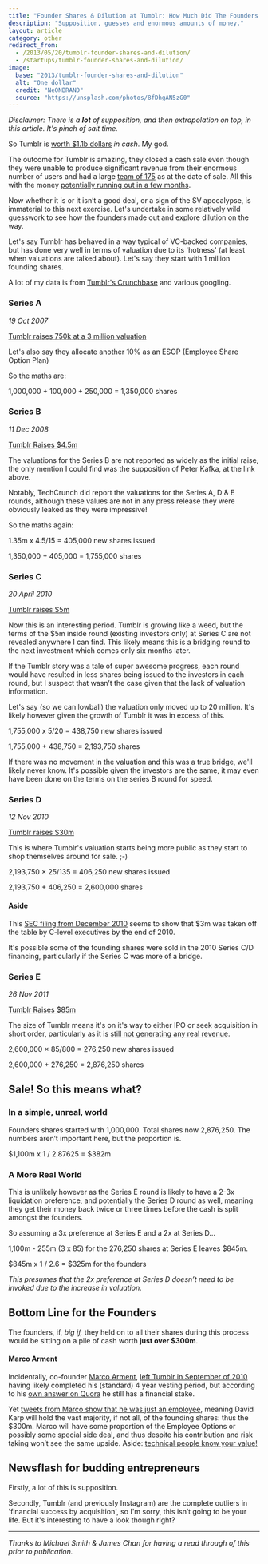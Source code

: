 ```yaml
---
title: "Founder Shares & Dilution at Tumblr: How Much Did The Founders Make?"
description: "Supposition, guesses and enormous amounts of money."
layout: article
category: other
redirect_from:
  - /2013/05/20/tumblr-founder-shares-and-dilution/
  - /startups/tumblr-founder-shares-and-dilution/
image:
  base: "2013/tumblr-founder-shares-and-dilution"
  alt: "One dollar"
  credit: "NeONBRAND"
  source: "https://unsplash.com/photos/8fDhgAN5zG0"
---
```


_Disclaimer: There is a **lot** of supposition, and then extrapolation on top, in this article. It's pinch of salt time._

So Tumblr is <a href="http://web.archive.org/web/20150222130932/http://www.wsj.com/articles/SB10001424127887324787004578493130789235150">worth $1.1b dollars</a> _in cash_. My god.

The outcome for Tumblr is amazing, they closed a cash sale even though they were unable to produce significant revenue from their enormous number of users and had a large [team of 175](https://en.wikipedia.org/wiki/Tumblr) as at the date of sale. All this with the money [potentially running out in a few months](https://techcrunch.com/2013/05/17/tumblr-is-not-impressed/).

Now whether it is or it isn’t a good deal, or a sign of the SV apocalypse, is immaterial to this next exercise. Let's undertake in some relatively wild guesswork to see how the founders made out and explore dilution on the way.

Let's say Tumblr has behaved in a way typical of VC-backed companies, but has done very well in terms of valuation due to its 'hotness' (at least when valuations are talked about). Let's say they start with 1 million founding shares.

A lot of my data is from <a href="https://www.crunchbase.com/organization/tumblr">Tumblr's Crunchbase</a> and various googling.

### Series A

_19 Oct 2007_

[Tumblr raises 750k at a 3 million valuation](https://www.businessinsider.com/2007/10/tumblr-funded-750k-vimeo)

Let's also say they allocate another 10% as an ESOP (Employee Share Option Plan)

So the maths are:

1,000,000 + 100,000 + 250,000 = 1,350,000 shares

### Series B

_11 Dec 2008_

[Tumblr Raises $4.5m](https://allthingsd.com/20081211/who-said-web-20-was-rip-microblog-tumblr-raises-45-million-expectations/)

The valuations for the Series B are not reported as widely as the initial raise, the only mention I could find was the supposition of Peter Kafka, at the link above.

Notably, TechCrunch did report the valuations for the Series A, D & E rounds, although these values are not in any press release they were obviously leaked as they were impressive!

So the maths again:

1.35m x 4.5/15 = 405,000 new shares issued

1,350,000 + 405,000 = 1,755,000 shares

### Series C

_20 April 2010_

[Tumblr raises $5m](https://allthingsd.com/20100420/tumblr-raises-another-5-million-from-spark-and-union-square-now-it-wants-your-money/)

Now this is an interesting period. Tumblr is growing like a weed, but the terms of the $5m inside round (existing investors only) at Series C are not revealed anywhere I can find. This likely means this is a bridging round to the next investment which comes only six months later.

If the Tumblr story was a tale of super awesome progress, each round would have resulted in less shares being issued to the investors in each round, but I suspect that wasn’t the case given that the lack of valuation information.

Let's say (so we can lowball) the valuation only moved up to 20 million. It's likely however given the growth of Tumblr it was in excess of this.

1,755,000 x 5/20 = 438,750 new shares issued

1,755,000 + 438,750 = 2,193,750 shares

If there was no movement in the valuation and this was a true bridge, we'll likely never know. It's possible given the investors are the same, it may even have been done on the terms on the series B round for speed.

### Series D

_12 Nov 2010_

[Tumblr raises $30m](https://www.businessinsider.com/tumblr-sequoia-funding-2010-11)

This is where Tumblr's valuation starts being more public as they start to shop themselves around for sale. ;-)

2,193,750 × 25/135 = 406,250 new shares issued

2,193,750 + 406,250 = 2,600,000 shares

#### Aside

This <a href="https://www.sec.gov/Archives/edgar/data/1419012/000141901210000003/xslFormDX01/primary_doc.xml">SEC filing from December 2010</a> seems to show that $3m was taken off the table by C-level executives by the end of 2010.

It's possible some of the founding shares were sold in the 2010 Series C/D financing, particularly if the Series C was more of a bridge.

### Series E

_26 Nov 2011_

[Tumblr Raises $85m](https://observer.com/2011/09/tumblr-raises-an-85-million-series-e/)

The size of Tumblr means it's on it's way to either IPO or seek acquisition in short order, particularly as it is [still not generating any real revenue](https://www.daniellemorrill.com/2013/05/the-3b-exit-tumblr-could-have-had/).

2,600,000 × 85/800 = 276,250 new shares issued

2,600,000 + 276,250 = 2,876,250 shares

## Sale! So this means what?

### In a simple, unreal, world

Founders shares started with 1,000,000. Total shares now 2,876,250. The numbers aren’t important here, but the proportion is.

$1,100m x 1 / 2.87625 = $382m

### A More Real World

This is unlikely however as the Series E round is likely to have a 2-3x liquidation preference, and potentially the Series D round as well, meaning they get their money back twice or three times before the cash is split amongst the founders.

So assuming a 3x preference at Series E and a 2x at Series D…

1,100m - 255m (3 x 85) for the 276,250 shares at Series E leaves $845m.

$845m x 1 / 2.6 = $325m for the founders

_This presumes that the 2x preference at Series D doesn’t need to be invoked due to the increase in valuation._

## Bottom Line for the Founders

The founders, if, _big if,_ they held on to all their shares during this process would be sitting on a pile of cash worth **just over $300m**.

#### Marco Arment

Incidentally, co-founder [Marco Arment](https://marco.org), [left Tumblr in September of 2010](https://marco.org/2010/09/21/job-transition) having likely completed his (standard) 4 year vesting period, but according to his [own answer on Quora](https://www.quora.com/Does-Marco-Arment-still-have-a-financial-stake-in-Tumblr) he still has a financial stake.

Yet <a href="https://web.archive.org/web/20131219172933/https://twitter.com/marcoarment/status/335483318311194624">tweets from Marco show that he was just an employee</a>, meaning David Karp will hold the vast majority, if not all, of the founding shares: thus the $300m. Marco will have some proportion of the Employee Options or possibly some special side deal, and thus despite his contribution and risk taking won’t see the same upside. Aside: [technical people know your value!](/other/pay-equity-and-startups/)

## Newsflash for budding entrepreneurs

Firstly, a lot of this is supposition.

Secondly, Tumblr (and previously Instagram) are the complete outliers in 'financial success by acquisition', so I'm sorry, this isn’t going to be your life. But it's interesting to have a look though right?

---

_Thanks to Michael Smith & James Chan for having a read through of this prior to publication._
